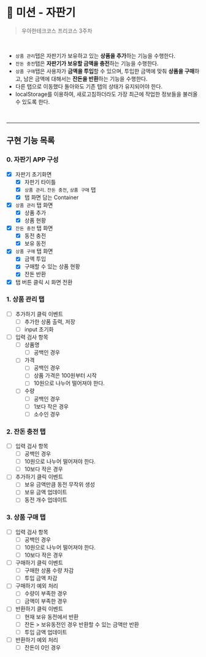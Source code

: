 # 🥤 미션 - 자판기

> 우아한테크코스 프리코스 3주차

<br>

- `상품 관리`탭은 자판기가 보유하고 있는 **상품을 추가**하는 기능을 수행한다.
- `잔돈 충전`탭은 **자판기가 보유할 금액을 충전**하는 기능을 수행한다.
- `상품 구매`탭은 사용자가 **금액을 투입**할 수 있으며, 투입한 금액에 맞춰 **상품을 구매**하고, 남은 금액에 대해서는 **잔돈을 반환**하는 기능을 수행한다.
- 다른 탭으로 이동했다 돌아와도 기존 탭의 상태가 유지되어야 한다.
- localStorage를 이용하여, 새로고침하더라도 가장 최근에 작업한 정보들을 불러올 수 있도록 한다.

<br>

---

## 구현 기능 목록

### 0. 자판기 APP 구성

- [x] 자판기 초기화면
  - [x] 자판기 타이틀
  - [x] `상품 관리`. `잔돈 충전`, `상품 구매` 탭
  - [x] 탭 화면 담는 Container
- [x] `상품 관리` 탭 화면
  - [x] 상품 추가
  - [x] 상품 현황
- [x] `잔돈 충전` 탭 화면
  - [x] 동전 충전
  - [x] 보유 동전
- [x] `상품 구매` 탭 화면
  - [x] 금액 투입
  - [x] 구매할 수 있는 상품 현황
  - [x] 잔돈 반환
- [x] 탭 버튼 클릭 시 화면 전환

### 1. 상품 관리 탭

- [ ] 추가하기 클릭 이벤트
  - [ ] 추가한 상품 출력, 저장
  - [ ] input 초기화
- [ ] 입력 검사 항목
  - [ ] 상품명
    - [ ] 공백인 경우
  - [ ] 가격
    - [ ] 공백인 경우
    - [ ] 상품 가격은 100원부터 시작
    - [ ] 10원으로 나누어 떨어져야 한다.
  - [ ] 수량
    - [ ] 공백인 경우
    - [ ] 1보다 작은 경우
    - [ ] 소수인 경우

### 2. 잔돈 충전 탭

- [ ] 입력 검사 항목
  - [ ] 공백인 경우
  - [ ] 10원으로 나누어 떨어져야 한다.
  - [ ] 10보다 작은 경우
- [ ] 추가하기 클릭 이벤트
  - [ ] 보유 금액만큼 동전 무작위 생성
  - [ ] 보유 금액 업데이트
  - [ ] 동전 개수 업데이트

### 3. 상품 구매 탭

- [ ] 입력 검사 항목
  - [ ] 공백인 경우
  - [ ] 10원으로 나누어 떨어져야 한다.
  - [ ] 10보다 작은 경우
- [ ] 구매하기 클릭 이벤트
  - [ ] 구매한 상품 수량 차감
  - [ ] 투입 금액 차감
- [ ] 구매하기 예외 처리
  - [ ] 수량이 부족한 경우
  - [ ] 금액이 부족한 경우
- [ ] 반환하기 클릭 이벤트
  - [ ] 현재 보유 동전에서 반환
  - [ ] 잔돈 > 보유동전인 경우 반환할 수 있는 금액만 반환
  - [ ] 투입 금액 업데이트
- [ ] 반환하기 예외 처리
  - [ ] 잔돈이 0인 경우
